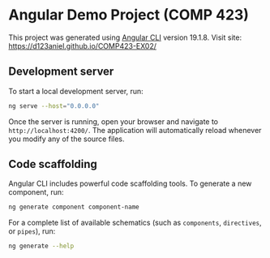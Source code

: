 # Angular Demo Project (COMP 423)

This project was generated using [Angular CLI](https://github.com/angular/angular-cli) version 19.1.8.
Visit site: [https://d123aniel.github.io/COMP423-EX02/ ](https://d123aniel.github.io/Link-Shortner-Paste-bin/)

## Development server

To start a local development server, run:

```bash
ng serve --host="0.0.0.0"
```

Once the server is running, open your browser and navigate to `http://localhost:4200/`. The application will automatically reload whenever you modify any of the source files.

## Code scaffolding

Angular CLI includes powerful code scaffolding tools. To generate a new component, run:

```bash
ng generate component component-name
```

For a complete list of available schematics (such as `components`, `directives`, or `pipes`), run:

```bash
ng generate --help
```

